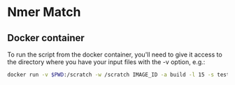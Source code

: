 # Nmer Match

## Docker container

To run the script from the docker container, you'll need to give it access to the directory where you have your input files with the -v option, e.g.:
```bash
docker run -v $PWD:/scratch -w /scratch IMAGE_ID -a build -l 15 -s test_data/human.fasta -c catalogs/humb1
```